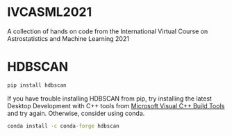 # IVCASML2021
A collection of hands on code from the International Virtual Course on Astrostatistics and Machine Learning 2021

# HDBSCAN

```cmd
pip install hdbscan
```
If you have trouble installing HDBSCAN from pip, try installing the latest Desktop Development with C++ tools from [Microsoft Visual C++ Build Tools](https://visualstudio.microsoft.com/visual-cpp-build-tools/) and try again. Otherwise, consider using conda.

```cmd
conda install -c conda-forge hdbscan
```